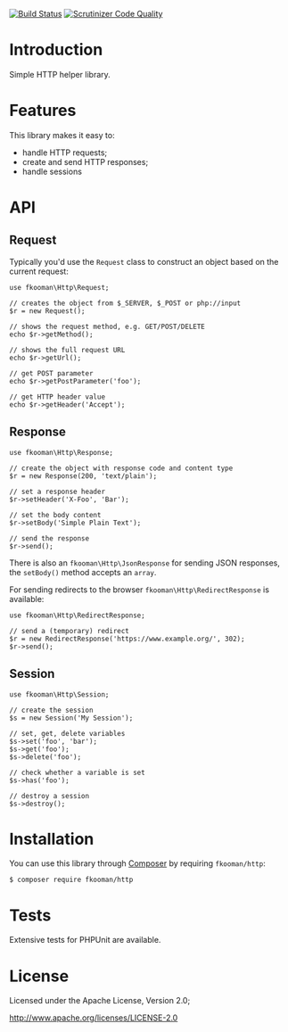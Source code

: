 [![Build Status](https://travis-ci.org/fkooman/php-lib-http.png?branch=master)](https://travis-ci.org/fkooman/php-lib-http)
[![Scrutinizer Code Quality](https://scrutinizer-ci.com/g/fkooman/php-lib-http/badges/quality-score.png?b=master)](https://scrutinizer-ci.com/g/fkooman/php-lib-http/?branch=master)

# Introduction

Simple HTTP helper library.

# Features

This library makes it easy to:

- handle HTTP requests;
- create and send HTTP responses;
- handle sessions

# API

## Request

Typically you'd use the `Request` class to construct an object based on the 
current request:

    use fkooman\Http\Request;

    // creates the object from $_SERVER, $_POST or php://input
    $r = new Request();
    
    // shows the request method, e.g. GET/POST/DELETE
    echo $r->getMethod();

    // shows the full request URL
    echo $r->getUrl();

    // get POST parameter
    echo $r->getPostParameter('foo');

    // get HTTP header value
    echo $r->getHeader('Accept');

## Response

    use fkooman\Http\Response;

    // create the object with response code and content type
    $r = new Response(200, 'text/plain');

    // set a response header
    $r->setHeader('X-Foo', 'Bar');

    // set the body content
    $r->setBody('Simple Plain Text');

    // send the response
    $r->send();

There is also an `fkooman\Http\JsonResponse` for sending JSON responses, the
`setBody()` method accepts an `array`. 

For sending redirects to the browser `fkooman\Http\RedirectResponse` is 
available:

    use fkooman\Http\RedirectResponse;

    // send a (temporary) redirect
    $r = new RedirectResponse('https://www.example.org/', 302);
    $r->send();

## Session

    use fkooman\Http\Session;

    // create the session
    $s = new Session('My Session');

    // set, get, delete variables
    $s->set('foo', 'bar');
    $s->get('foo');
    $s->delete('foo');

    // check whether a variable is set
    $s->has('foo');

    // destroy a session
    $s->destroy();

# Installation

You can use this library through [Composer](http://getcomposer.org/) by 
requiring `fkooman/http`:

    $ composer require fkooman/http

# Tests

Extensive tests for PHPUnit are available.

# License

Licensed under the Apache License, Version 2.0;

   http://www.apache.org/licenses/LICENSE-2.0
